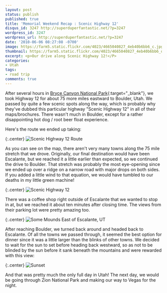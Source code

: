 ```yaml
---
layout: post
status: publish
published: true
title: 'Memorial Weekend Recap : Scenic Highway 12'
disqus_id: 3247 http://superduperfantastic.net/?p=3247
wordpress_id: 3247
wordpress_url: http://superduperfantastic.net/?p=3247
date: '2010-06-06 08:27:08 -0700'
image: https://farm5.static.flickr.com/4023/4665040827_4eb40b6bb6_c.jpg
thumbnail: https://farm5.static.flickr.com/4023/4665040827_4eb40b6bb6_q.jpg
excerpt: <p>Our drive along Scenic Highway 12!</P>
categories:
- Utah
tags:
- road trip
comments: true
---
```

After several hours in [Bryce Canyon National Park](http://superduperfantastic.com/memorial-weekend-recap-bryce-canyon-np/3236/ "Memorial Weekend Recap : Bryce Canyon NP"){:target="_blank"}, we took Highway 12 for about 75 more miles eastward to Boulder, Utah. We passed by quite a few scenic spots along the way, which is probably why they've dubbed this particular highway "Scenic Highway 12" in all of their maps/brochures. There wasn't much in Boulder, except for a rather disappointing hot dog / root beer float experience.

Here's the route we ended up taking:

{:.center}
![](https://farm2.static.flickr.com/1282/4674532285_dd8633177c_b.jpg "Scenic Highway 12 Route")

As you can see on the map, there aren't very many towns along the 75 mile stretch that we drove. Originally, our final destination would have been Escalante, but we reached it a little earlier than expected, so we continued the drive to Boulder. That stretch was probably the most eye-opening since we ended up over a ridge on a narrow road with major drops on both sides. If you added a little wind to that equation, we would have tumbled to our deaths in my little green machine!

{:.center}
![](https://farm5.static.flickr.com/4023/4665040827_4eb40b6bb6_b.jpg "Scenic Highway 12")

There was a coffee shop right outside of Escalante that we wanted to stop in at, but we reached it about ten minutes after closing time. The views from their parking lot were pretty amazing too.

{:.center}
![](https://farm5.static.flickr.com/4009/4665682184_dd254a72a7_b.jpg "Some Mounds East of Escalante, UT")

After reaching Boulder, we turned back around and headed back to Escalante. Of all the towns we passed through, it seemed the best option for dinner since it was a little larger than the blinks of other towns. We decided to wait for the sun to set before heading back westward, so as not to be blinded by the sun before it sank beneath the mountains and were rewarded with this view:

{:.center}
![](https://farm5.static.flickr.com/4037/4665059019_3eee03bedc_b.jpg "Sunset")

And that was pretty much the only full day in Utah! The next day, we would be going through Zion National Park and making our way to Vegas for the night.
